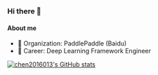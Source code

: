 ### Hi there 👋

<!--
**chen2016013/chen2016013** is a ✨ _special_ ✨ repository because its `README.md` (this file) appears on your GitHub profile.

Here are some ideas to get you started:

- 🔭 I’m currently working on ...
- 🌱 I’m currently learning ...
- 👯 I’m looking to collaborate on ...
- 🤔 I’m looking for help with ...
- 💬 Ask me about ...
- 📫 How to reach me: ...
- 😄 Pronouns: ...
- ⚡ Fun fact: ...
-->

#### About me
- 👯 Organization: PaddlePaddle (Baidu)
- 🔭 Career: Deep Learning Framework Engineer


[![chen2016013's GitHub stats](https://github-readme-stats.vercel.app/api?username=chen2016013)](https://github.com/chen2016013/github-readme-stats)
